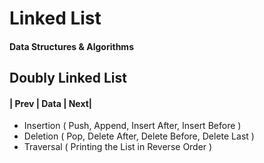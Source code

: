 # Linked List
#### Data Structures & Algorithms

## Doubly Linked List

#### | Prev | Data | Next|

- Insertion ( Push, Append, Insert After, Insert Before )
- Deletion ( Pop, Delete After, Delete Before, Delete Last )
- Traversal ( Printing the List in Reverse Order )